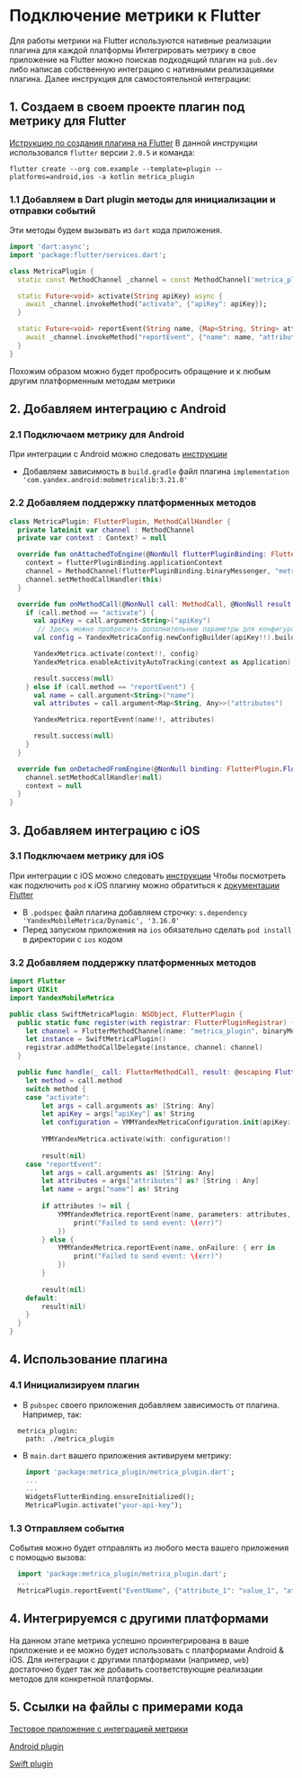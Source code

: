 # Подключение метрики к Flutter
Для работы метрики на Flutter используются нативные реализации плагина для каждой платформы
Интегрировать метрику в свое приложение на Flutter можно поискав подходящий плагин на `pub.dev` либо написав собственную интеграцию с нативными реализациями плагина. Далее инструкция для самостоятельной интеграции:
## 1. Создаем в своем проекте плагин под метрику для Flutter
[Иструкцию по создания плагина на Flutter](https://flutter.dev/docs/development/packages-and-plugins/developing-packages#step-1-create-the-package)
В данной инструкции использовался `flutter` версии `2.0.5` и команда:
```
flutter create --org com.example --template=plugin --platforms=android,ios -a kotlin metrica_plugin
```
### 1.1 Добавляем в Dart plugin методы для инициализации и отправки событий
Эти методы будем вызывать из `dart` кода приложения.
```dart
import 'dart:async';
import 'package:flutter/services.dart';

class MetricaPlugin {
  static const MethodChannel _channel = const MethodChannel('metrica_plugin');

  static Future<void> activate(String apiKey) async {
    await _channel.invokeMethod("activate", {"apiKey": apiKey});
  }

  static Future<void> reportEvent(String name, {Map<String, String> attributes}) async {
    await _channel.invokeMethod("reportEvent", {"name": name, "attributes": attributes});
  }
}
```
Похожим образом можно будет пробросить обращение и к любым другим платформенным методам метрики

## 2. Добавляем интеграцию с Android
### 2.1 Подключаем метрику для Android
При интеграции с Android можно следовать [инструкции](https://appmetrica.yandex.ru/docs/mobile-sdk-dg/concepts/android-initialize.html)

- Добавляем зависимость в `build.gradle` файл плагина
`implementation 'com.yandex.android:mobmetricalib:3.21.0'`

### 2.2 Добавляем поддержку платформенных методов
```kotlin
class MetricaPlugin: FlutterPlugin, MethodCallHandler {
  private lateinit var channel : MethodChannel
  private var context : Context? = null

  override fun onAttachedToEngine(@NonNull flutterPluginBinding: FlutterPlugin.FlutterPluginBinding) {
    context = flutterPluginBinding.applicationContext
    channel = MethodChannel(flutterPluginBinding.binaryMessenger, "metrica_plugin")
    channel.setMethodCallHandler(this)
  }

  override fun onMethodCall(@NonNull call: MethodCall, @NonNull result: Result) {
    if (call.method == "activate") {
      val apiKey = call.argument<String>("apiKey")
       // Здесь можно пробросить дополнительные параметры для конфигурации
      val config = YandexMetricaConfig.newConfigBuilder(apiKey!!).build()

      YandexMetrica.activate(context!!, config)
      YandexMetrica.enableActivityAutoTracking(context as Application)

      result.success(null)
    } else if (call.method == "reportEvent") {
      val name = call.argument<String>("name")
      val attributes = call.argument<Map<String, Any>>("attributes")

      YandexMetrica.reportEvent(name!!, attributes)

      result.success(null)
    }
  }

  override fun onDetachedFromEngine(@NonNull binding: FlutterPlugin.FlutterPluginBinding) {
    channel.setMethodCallHandler(null)
    context = null
  }
}
```
## 3. Добавляем интеграцию с iOS
### 3.1 Подключаем метрику для iOS
При интеграции с iOS можно следовать [инструкции](https://appmetrica.yandex.ru/docs/mobile-sdk-dg/tasks/ios-quickstart.html)
Чтобы посмотреть как подключить `pod` к iOS плагину можно обратиться к [документации Flutter](https://flutter.dev/docs/development/packages-and-plugins/developing-packages#ios)

- В `.podspec` файл плагина добавляем строчку: `s.dependency 'YandexMobileMetrica/Dynamic', '3.16.0'`
- Перед запуском приложения на `ios` обязательно сделать `pod install` в директории с `ios` кодом

### 3.2 Добавляем поддержку платформенных методов
```swift
import Flutter
import UIKit
import YandexMobileMetrica

public class SwiftMetricaPlugin: NSObject, FlutterPlugin {
  public static func register(with registrar: FlutterPluginRegistrar) {
    let channel = FlutterMethodChannel(name: "metrica_plugin", binaryMessenger: registrar.messenger())
    let instance = SwiftMetricaPlugin()
    registrar.addMethodCallDelegate(instance, channel: channel)
  }

  public func handle(_ call: FlutterMethodCall, result: @escaping FlutterResult) {
    let method = call.method
    switch method {
    case "activate":
        let args = call.arguments as! [String: Any]
        let apiKey = args["apiKey"] as! String
        let configuration = YMMYandexMetricaConfiguration.init(apiKey: apiKey)
        
        YMMYandexMetrica.activate(with: configuration!)
        
        result(nil)
    case "reportEvent":
        let args = call.arguments as! [String: Any]
        let attributes = args["attributes"] as? [String : Any]
        let name = args["name"] as! String
        
        if attributes != nil {
            YMMYandexMetrica.reportEvent(name, parameters: attributes, onFailure: { err in
                print("Failed to send event: \(err)")
            })
        } else {
            YMMYandexMetrica.reportEvent(name, onFailure: { err in
                print("Failed to send event: \(err)")
            })
        }
        
        result(nil)
    default:
        result(nil)
    }
  }
}
```
## 4. Использование плагина
### 4.1 Инициализируем плагин
- В `pubspec` своего приложения добавляем зависимость от плагина. Например, так:
```
  metrica_plugin:
    path: ./metrica_plugin
```
- В `main.dart` вашего приложения активируем метрику:
```dart
    import 'package:metrica_plugin/metrica_plugin.dart';
    ...
    ...
    WidgetsFlutterBinding.ensureInitialized();
    MetricaPlugin.activate("your-api-key");
```
### 1.3 Отправляем события
События можно будет отправлять из любого места вашего приложения с помощью вызова:
```dart
  import 'package:metrica_plugin/metrica_plugin.dart';
  ...
  MetricaPlugin.reportEvent("EventName", {"attribute_1": "value_1", "attribute_2": "value_2"});
```

## 4. Интегрируемся с другими платформами
На данном этапе метрика успешно проинтегрирована в ваше приложение и ее можно будет использовать с платформами Android & iOS.
Для интеграции с другими платформами (например, `web`) достаточно будет так же добавить соответствующие реализации методов для конкретной платформы.

## 5. Ссылки на файлы с примерами кода
[Тестовое приложение с интеграцией метрики](./metrica_plugin/example/lib/main.dart)

[Android plugin](./metrica_plugin/android/src/main/kotlin/com/example/metrica_plugin/MetricaPlugin.kt)

[Swift plugin](./metrica_plugin/ios/Classes/SwiftMetricaPlugin.swift)
